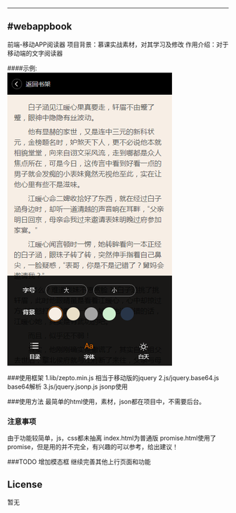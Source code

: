 ---
#webappbook
-------------

前端-移动APP阅读器 
项目背景：慕课实战素材，对其学习及修改
作用介绍：对于移动端的文字阅读器

####示例:  
![截图](20161011195414.png "截图")

###使用框架
1.lib/zepto.min.js 相当于移动版的jquery
2.js/jquery.base64.js base64解析
3.js/jquery.jsonp.js jsonp使用

###使用方法
最简单的html使用，素材，json都在项目中，不需要后台。

### 注意事项
由于功能较简单，js，css都未抽离
index.html为普通版
promise.html使用了promise，但是用的并不完全，有兴趣的可以参考，给出建议！

###TODO
增加模态框
继续完善其他上行页面和功能

## License
暂无
